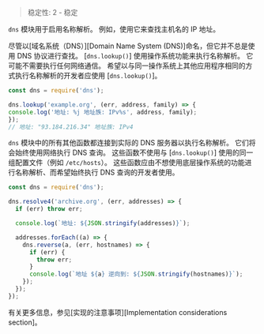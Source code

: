 
<!--introduced_in=v0.10.0-->

> 稳定性: 2 - 稳定

`dns` 模块用于启用名称解析。 
例如，使用它来查找主机名的 IP 地址。

尽管以[域名系统（DNS）][Domain Name System (DNS)]命名，但它并不总是使用 DNS 协议进行查找。 
[`dns.lookup()`] 使用操作系统功能来执行名称解析。 
它可能不需要执行任何网络通信。 
希望以与同一操作系统上其他应用程序相同的方式执行名称解析的开发者应使用 [`dns.lookup()`]。

```js
const dns = require('dns');

dns.lookup('example.org', (err, address, family) => {
console.log('地址: %j 地址族: IPv%s', address, family);
});
// 地址: "93.184.216.34" 地址族: IPv4
```

`dns` 模块中的所有其他函数都连接到实际的 DNS 服务器以执行名称解析。 
它们将会始终使用网络执行 DNS 查询。 
这些函数不使用与 [`dns.lookup()`] 使用的同一组配置文件（例如 `/etc/hosts`）。 
这些函数应由不想使用底层操作系统的功能进行名称解析、而希望始终执行 DNS 查询的开发者使用。

```js
const dns = require('dns');

dns.resolve4('archive.org', (err, addresses) => {
  if (err) throw err;

  console.log(`地址: ${JSON.stringify(addresses)}`);

  addresses.forEach((a) => {
    dns.reverse(a, (err, hostnames) => {
      if (err) {
        throw err;
      }
      console.log(`地址 ${a} 逆向到: ${JSON.stringify(hostnames)}`);
    });
  });
});
```

有关更多信息，参见[实现的注意事项][Implementation considerations section]。


